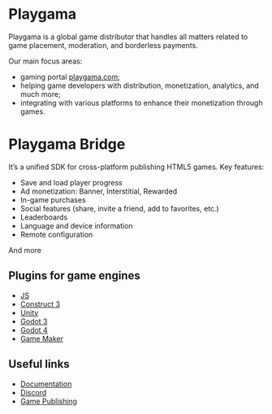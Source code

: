 # Playgama 
Playgama is a global game distributor that handles all matters related to game placement, moderation, and borderless payments.

Our main focus areas: 
- gaming portal [playgama.com](https://playgama.com);
- helping game developers with distribution, monetization, analytics, and much more;
- integrating with various platforms to enhance their monetization through games.

# Playgama Bridge
It’s a unified SDK for cross-platform publishing HTML5 games.
Key features:
- Save and load player progress
- Ad monetization: Banner, Interstitial, Rewarded
- In-game purchases
- Social features (share, invite a friend, add to favorites, etc.)
- Leaderboards
- Language and device information
- Remote configuration
  
And more

## Plugins for game engines
+ [JS](https://github.com/playgama/bridge)
+ [Construct 3](https://github.com/playgama/bridge-construct)
+ [Unity](https://github.com/playgama/bridge-unity)
+ [Godot 3](https://github.com/playgama/bridge-godot)
+ [Godot 4](https://github.com/playgama/bridge-godot-4)
+ [Game Maker](https://github.com/playgama/bridge-gamemaker)

## Useful links
- [Documentation](https://wiki.playgama.com/)
- [Discord](https://discord.gg/pzqd2upxr8)
- [Game Publishing](https://developer.playgama.com/)
